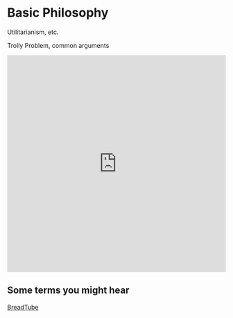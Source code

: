 # Basic Philosophy

Utilitarianism, etc.

Trolly Problem, common arguments

<iframe width="100%" height="500" src="https://www.youtube.com/embed/JWb_svTrcOg" frameborder="0" allow="accelerometer; autoplay; clipboard-write; encrypted-media; gyroscope; picture-in-picture" allowfullscreen></iframe>

## Some terms you might hear

[BreadTube](https://en.wikipedia.org/wiki/BreadTube)